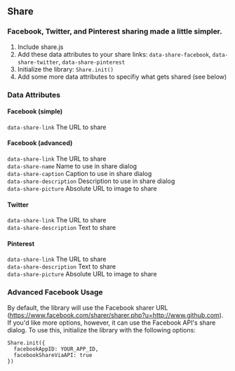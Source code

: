## Share ##
### Facebook, Twitter, and Pinterest sharing made a little simpler. ###

1. Include share.js
2. Add these data attributes to your share links: `data-share-facebook`, `data-share-twitter`, `data-share-pinterest`
3. Initialize the library: `Share.init()`
4. Add some more data attributes to specifiy what gets shared (see below)

### Data Attributes ###

#### Facebook (simple) ####
`data-share-link` The URL to share  

#### Facebook (advanced) ####
`data-share-link` The URL to share  
`data-share-name` Name to use in share dialog  
`data-share-caption` Caption to use in share dialog   
`data-share-description` Description to use in share dialog   
`data-share-picture` Absolute URL to image to share

#### Twitter ####
`data-share-link` The URL to share  
`data-share-description` Text to share 

#### Pinterest ####
`data-share-link` The URL to share  
`data-share-description` Text to share  
`data-share-picture` Absolute URL to image to share  

### Advanced Facebook Usage ###

By default, the library will use the Facebook sharer URL (https://www.facebook.com/sharer/sharer.php?u=http://www.github.com). If you'd like more options, however, it can use the Facebook API's share dialog. To use this, initialize the library with the following options:

```
Share.init({
  facebookAppID: YOUR_APP_ID, 
  facebookShareViaAPI: true
})

```